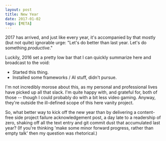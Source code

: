 ```yaml
---
layout: post
title: New Year
date: 2017-01-02
tags: [META]
---
```


2017 has arrived, and just like every year, it's accompanied by that mostly (but not quite) ignorable urge: "Let's do better than last year. Let's do something _productive_."

Luckily, 2016 set a pretty low bar that I can quickly summarize here and broadcast to the void:
* Started this thing.
* Installed some frameworks / AI stuff, didn't pursue.

I'm not incredibly morose about this, as my personal and professional lives have picked up all that slack. I'm quite happy with, and grateful for, both of those -- though I could probably do with a bit less video gaming. Anyway, they're outside the ill-defined scope of this here vanity project.

So, what better way to kick off the new year than by delivering a content-free side project failure acknowledgement post, a day late to a readership of zero, shaking off all the text entry and git commit dust that accumulated last year? (If you're thinking 'make some minor forward progress, rather than empty talk' then my question was rhetorical.)
